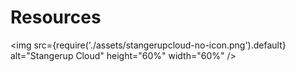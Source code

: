 # Resources

<img
src={require('./assets/stangerupcloud-no-icon.png').default}
alt="Stangerup Cloud"
height="60%"
width="60%"
/>
